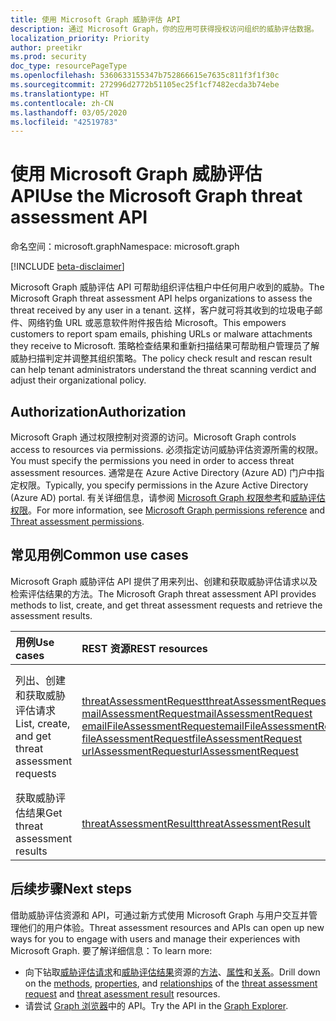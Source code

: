 ```yaml
---
title: 使用 Microsoft Graph 威胁评估 API
description: 通过 Microsoft Graph，你的应用可获得授权访问组织的威胁评估数据。
localization_priority: Priority
author: preetikr
ms.prod: security
doc_type: resourcePageType
ms.openlocfilehash: 5360633155347b752866615e7635c811f3f1f30c
ms.sourcegitcommit: 272996d2772b51105ec25f1cf7482ecda3b74ebe
ms.translationtype: HT
ms.contentlocale: zh-CN
ms.lasthandoff: 03/05/2020
ms.locfileid: "42519783"
---
```

# <a name="use-the-microsoft-graph-threat-assessment-api"></a><span data-ttu-id="a5f2f-103">使用 Microsoft Graph 威胁评估 API</span><span class="sxs-lookup"><span data-stu-id="a5f2f-103">Use the Microsoft Graph threat assessment API</span></span>

<span data-ttu-id="a5f2f-104">命名空间：microsoft.graph</span><span class="sxs-lookup"><span data-stu-id="a5f2f-104">Namespace: microsoft.graph</span></span>

[!INCLUDE [beta-disclaimer](../../includes/beta-disclaimer.md)]

<span data-ttu-id="a5f2f-105">Microsoft Graph 威胁评估 API 可帮助组织评估租户中任何用户收到的威胁。</span><span class="sxs-lookup"><span data-stu-id="a5f2f-105">The Microsoft Graph threat assessment API helps organizations to assess the threat received by any user in a tenant.</span></span> <span data-ttu-id="a5f2f-106">这样，客户就可将其收到的垃圾电子邮件、网络钓鱼 URL 或恶意软件附件报告给 Microsoft。</span><span class="sxs-lookup"><span data-stu-id="a5f2f-106">This empowers customers to report spam emails, phishing URLs or malware attachments they receive to Microsoft.</span></span> <span data-ttu-id="a5f2f-107">策略检查结果和重新扫描结果可帮助租户管理员了解威胁扫描判定并调整其组织策略。</span><span class="sxs-lookup"><span data-stu-id="a5f2f-107">The policy check result and rescan result can help tenant administrators understand the threat scanning verdict and adjust their organizational policy.</span></span>

## <a name="authorization"></a><span data-ttu-id="a5f2f-108">Authorization</span><span class="sxs-lookup"><span data-stu-id="a5f2f-108">Authorization</span></span>

<span data-ttu-id="a5f2f-109">Microsoft Graph 通过权限控制对资源的访问。</span><span class="sxs-lookup"><span data-stu-id="a5f2f-109">Microsoft Graph controls access to resources via permissions.</span></span> <span data-ttu-id="a5f2f-110">必须指定访问威胁评估资源所需的权限。</span><span class="sxs-lookup"><span data-stu-id="a5f2f-110">You must specify the permissions you need in order to access threat assessment resources.</span></span> <span data-ttu-id="a5f2f-111">通常是在 Azure Active Directory (Azure AD) 门户中指定权限。</span><span class="sxs-lookup"><span data-stu-id="a5f2f-111">Typically, you specify permissions in the Azure Active Directory (Azure AD) portal.</span></span> <span data-ttu-id="a5f2f-112">有关详细信息，请参阅 [Microsoft Graph 权限参考](/graph/permissions-reference)和[威胁评估权限](/graph/permissions-reference#threat-assessment-permissions)。</span><span class="sxs-lookup"><span data-stu-id="a5f2f-112">For more information, see [Microsoft Graph permissions reference](/graph/permissions-reference) and [Threat assessment permissions](/graph/permissions-reference#threat-assessment-permissions).</span></span>

## <a name="common-use-cases"></a><span data-ttu-id="a5f2f-113">常见用例</span><span class="sxs-lookup"><span data-stu-id="a5f2f-113">Common use cases</span></span>

<span data-ttu-id="a5f2f-114">Microsoft Graph 威胁评估 API 提供了用来列出、创建和获取威胁评估请求以及检索评估结果的方法。</span><span class="sxs-lookup"><span data-stu-id="a5f2f-114">The Microsoft Graph threat assessment API provides methods to list, create, and get threat assessment requests and retrieve the assessment results.</span></span>

| <span data-ttu-id="a5f2f-115">用例</span><span class="sxs-lookup"><span data-stu-id="a5f2f-115">Use cases</span></span> | <span data-ttu-id="a5f2f-116">REST 资源</span><span class="sxs-lookup"><span data-stu-id="a5f2f-116">REST resources</span></span> | <span data-ttu-id="a5f2f-117">另请参阅</span><span class="sxs-lookup"><span data-stu-id="a5f2f-117">See also</span></span> |
|:----------|:---------------|:---------|
| <span data-ttu-id="a5f2f-118">列出、创建和获取威胁评估请求</span><span class="sxs-lookup"><span data-stu-id="a5f2f-118">List, create, and get threat assessment requests</span></span> | [<span data-ttu-id="a5f2f-119">threatAssessmentRequest</span><span class="sxs-lookup"><span data-stu-id="a5f2f-119">threatAssessmentRequest</span></span>](../resources/threatassessmentrequest.md)<br> [<span data-ttu-id="a5f2f-120">mailAssessmentRequest</span><span class="sxs-lookup"><span data-stu-id="a5f2f-120">mailAssessmentRequest</span></span>](../resources/mailAssessmentRequest.md)<br> [<span data-ttu-id="a5f2f-121">emailFileAssessmentRequest</span><span class="sxs-lookup"><span data-stu-id="a5f2f-121">emailFileAssessmentRequest</span></span>](../resources/emailFileAssessmentRequest.md)<br> [<span data-ttu-id="a5f2f-122">fileAssessmentRequest</span><span class="sxs-lookup"><span data-stu-id="a5f2f-122">fileAssessmentRequest</span></span>](../resources/fileAssessmentRequest.md)<br> [<span data-ttu-id="a5f2f-123">urlAssessmentRequest</span><span class="sxs-lookup"><span data-stu-id="a5f2f-123">urlAssessmentRequest</span></span>](../resources/urlAssessmentRequest.md)<br> | [<span data-ttu-id="a5f2f-124">创建 threatAssessmentRequest</span><span class="sxs-lookup"><span data-stu-id="a5f2f-124">Create threatAssessmentRequest</span></span>](../api/informationprotection-post-threatassessmentrequests.md)<br> [<span data-ttu-id="a5f2f-125">获取 threatAssessmentRequest</span><span class="sxs-lookup"><span data-stu-id="a5f2f-125">Get threatAssessmentRequest</span></span>](../api/threatassessmentrequest-get.md)<br> [<span data-ttu-id="a5f2f-126">列出 threatAssessmentRequest</span><span class="sxs-lookup"><span data-stu-id="a5f2f-126">List threatAssessmentRequest</span></span>](../api/informationprotection-list-threatassessmentrequests.md) |
| <span data-ttu-id="a5f2f-127">获取威胁评估结果</span><span class="sxs-lookup"><span data-stu-id="a5f2f-127">Get threat assessment results</span></span> | [<span data-ttu-id="a5f2f-128">threatAssessmentResult</span><span class="sxs-lookup"><span data-stu-id="a5f2f-128">threatAssessmentResult</span></span>](../resources/threatassessmentresult.md) | [<span data-ttu-id="a5f2f-129">获取 threatAssessmentResult</span><span class="sxs-lookup"><span data-stu-id="a5f2f-129">Get threatAssessmentResult</span></span>](../api/threatassessmentrequest-get.md#example-5-expand-threat-assessment-results-for-a-request)|

## <a name="next-steps"></a><span data-ttu-id="a5f2f-130">后续步骤</span><span class="sxs-lookup"><span data-stu-id="a5f2f-130">Next steps</span></span>

<span data-ttu-id="a5f2f-131">借助威胁评估资源和 API，可通过新方式使用 Microsoft Graph 与用户交互并管理他们的用户体验。</span><span class="sxs-lookup"><span data-stu-id="a5f2f-131">Threat assessment resources and APIs can open up new ways for you to engage with users and manage their experiences with Microsoft Graph.</span></span> <span data-ttu-id="a5f2f-132">要了解详细信息：</span><span class="sxs-lookup"><span data-stu-id="a5f2f-132">To learn more:</span></span>

- <span data-ttu-id="a5f2f-133">向下钻取[威胁评估请求](../resources/threatassessmentrequest.md)和[威胁评估结果](../resources/threatAssessmentResult.md)资源的[方法](../resources/threatassessmentrequest.md#methods)、[属性](../resources/threatassessmentrequest.md#properties)和[关系](../resources/threatassessmentrequest.md#relationships)。</span><span class="sxs-lookup"><span data-stu-id="a5f2f-133">Drill down on the [methods](../resources/threatassessmentrequest.md#methods), [properties](../resources/threatassessmentrequest.md#properties), and [relationships](../resources/threatassessmentrequest.md#relationships) of the [threat assessment request](../resources/threatassessmentrequest.md) and [threat asessment result](../resources/threatAssessmentResult.md) resources.</span></span>
- <span data-ttu-id="a5f2f-134">请尝试 [Graph 浏览器](https://developer.microsoft.com/graph/graph-explorer)中的 API。</span><span class="sxs-lookup"><span data-stu-id="a5f2f-134">Try the API in the [Graph Explorer](https://developer.microsoft.com/graph/graph-explorer).</span></span>
